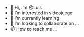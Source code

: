 - 👋 Hi, I’m @Luis
- 👀 I’m interested in videojuego
- 🌱 I’m currently learning 
- 💞️ I’m looking to collaborate on ...
- 📫 How to reach me ...

<!---
Katxzxzxz/Katxzxzxz is a ✨ special ✨ repository because its `README.md` (this file) appears on your GitHub profile.
You can click the Preview link to take a look at your changes.
--->
